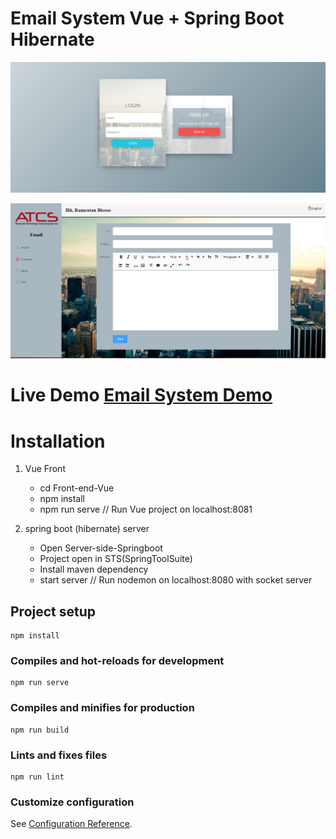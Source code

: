 # Email System Vue + Spring Boot Hibernate

![Login page](https://github.com/Ramratan-Bissoo/Email-System-Vue_SpringBoot/blob/master/demo/login.PNG?raw=true)

![Compose page](https://github.com/Ramratan-Bissoo/Email-System-Vue_SpringBoot/blob/master/demo/compose.PNG?raw=true)

# Live Demo <a href="https://emailsystem.netlify.app/">Email System Demo</a>

# Installation

1. Vue Front
    - cd Front-end-Vue
    - npm install
    - npm run serve      // Run Vue project on localhost:8081

2. spring boot (hibernate) server
    - Open Server-side-Springboot
    - Project open in STS(SpringToolSuite)
    - Install maven dependency
    - start server    // Run nodemon on localhost:8080 with socket server


## Project setup
```
npm install
```

### Compiles and hot-reloads for development
```
npm run serve
```

### Compiles and minifies for production
```
npm run build
```

### Lints and fixes files
```
npm run lint
```

### Customize configuration
See [Configuration Reference](https://cli.vuejs.org/config/).
